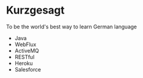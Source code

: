 # Kurzgesagt
To be the world's best way to learn German language

<ul>
<li>Java 
  <li>WebFlux</li>
    <li>ActiveMQ</li>
      <li>RESTful</li>
        <li>Heroku</li>
          <li>Salesforce</li>
</ul>
